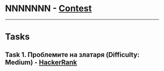 # NNNNNNN - [Contest](<https://www.hackerrank.com/contests/sda-test/challenges>)

---

# Tasks

## Task 1. Проблемите на златаря (Difficulty: Medium) - [HackerRank](<https://www.hackerrank.com/contests/sda-test/challenges/challenge-1604>)

